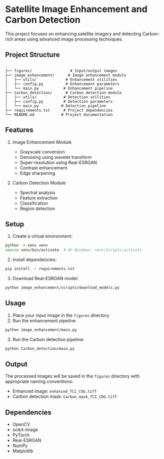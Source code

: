 # Satellite Image Enhancement and Carbon Detection

This project focuses on enhancing satellite imagery and detecting Carbon-rich areas using advanced image processing techniques.

## Project Structure
```
.
├── figures/                 # Input/output images
├── image_enhancement/      # Image enhancement module
│   ├── utils/             # Enhancement utilities
│   ├── config.py          # Enhancement parameters
│   └── main.py           # Enhancement pipeline
├── Carbon_detection/      # Carbon detection module
│   ├── utils/            # Detection utilities
│   ├── config.py         # Detection parameters
│   └── main.py          # Detection pipeline
├── requirements.txt      # Project dependencies
└── README.md            # Project documentation
```

## Features
1. Image Enhancement Module
   - Grayscale conversion
   - Denoising using wavelet transform
   - Super-resolution using Real-ESRGAN
   - Contrast enhancement
   - Edge sharpening
   
2. Carbon Detection Module
   - Spectral analysis
   - Feature extraction
   - Classification
   - Region detection

## Setup
1. Create a virtual environment:
```bash
python -m venv venv
source venv/bin/activate  # On Windows: venv\Scripts\activate
```

2. Install dependencies:
```bash
pip install -r requirements.txt
```

3. Download Real-ESRGAN model:
```bash
python image_enhancement/scripts/download_models.py
```

## Usage
1. Place your input image in the `figures` directory
2. Run the enhancement pipeline:
```bash
python image_enhancement/main.py
```
3. Run the Carbon detection pipeline:
```bash
python Carbon_detection/main.py
```

## Output
The processed images will be saved in the `figures` directory with appropriate naming conventions:
- Enhanced image: `enhanced_TCI_COG.tiff`
- Carbon detection mask: `Carbon_mask_TCI_COG.tiff`

## Dependencies
- OpenCV
- scikit-image
- PyTorch
- Real-ESRGAN
- NumPy
- Matplotlib